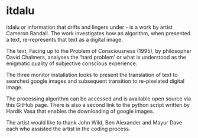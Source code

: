 # itdalu
itdalu or information that drifts and lingers under - is a work by artist Cameron Randall. The work investigates how an algorithm, when presented a text, re-represents that text as a digital image. 

The text, Facing up to the Problem of Consciousness (1995), by philosopher David Chalmers, analyses the ‘hard problem’ or what is understood as the enigmatic quality of subjective conscious experience.

The three monitor installation looks to present the translation of text to searched google images and subsequent transition to re-pixelated digital image.  

The processing algorithm can be accessed and is available open source via this GitHub page. There is also a second link to the python script written by Hardik Vasa that enables the downloading of google images. 

The artist would like to thank John Wild, Ben Alexander and Mayur Dave each who assisted the artist in the coding process. 

